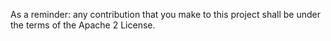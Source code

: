 As a reminder: any contribution that you make to this project shall be under the
terms of the Apache 2 License.
